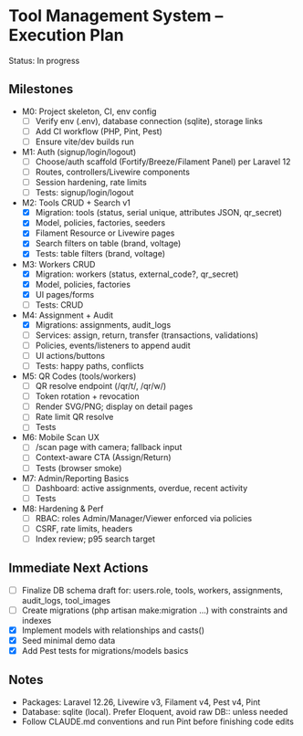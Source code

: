 # Tool Management System – Execution Plan

Status: In progress

## Milestones
- M0: Project skeleton, CI, env config
  - [ ] Verify env (.env), database connection (sqlite), storage links
  - [ ] Add CI workflow (PHP, Pint, Pest)
  - [ ] Ensure vite/dev builds run
- M1: Auth (signup/login/logout)
  - [ ] Choose/auth scaffold (Fortify/Breeze/Filament Panel) per Laravel 12
  - [ ] Routes, controllers/Livewire components
  - [ ] Session hardening, rate limits
  - [ ] Tests: signup/login/logout
- M2: Tools CRUD + Search v1
  - [x] Migration: tools (status, serial unique, attributes JSON, qr_secret)
  - [x] Model, policies, factories, seeders
  - [x] Filament Resource or Livewire pages
  - [x] Search filters on table (brand, voltage)
  - [x] Tests: table filters (brand, voltage)
- M3: Workers CRUD
  - [x] Migration: workers (status, external_code?, qr_secret)
  - [x] Model, policies, factories
  - [x] UI pages/forms
  - [ ] Tests: CRUD
- M4: Assignment + Audit
  - [x] Migrations: assignments, audit_logs
  - [ ] Services: assign, return, transfer (transactions, validations)
  - [ ] Policies, events/listeners to append audit
  - [ ] UI actions/buttons
  - [ ] Tests: happy paths, conflicts
- M5: QR Codes (tools/workers)
  - [ ] QR resolve endpoint (/qr/t/<token>, /qr/w/<token>)
  - [ ] Token rotation + revocation
  - [ ] Render SVG/PNG; display on detail pages
  - [ ] Rate limit QR resolve
  - [ ] Tests
- M6: Mobile Scan UX
  - [ ] /scan page with camera; fallback input
  - [ ] Context-aware CTA (Assign/Return)
  - [ ] Tests (browser smoke)
- M7: Admin/Reporting Basics
  - [ ] Dashboard: active assignments, overdue, recent activity
  - [ ] Tests
- M8: Hardening & Perf
  - [ ] RBAC: roles Admin/Manager/Viewer enforced via policies
  - [ ] CSRF, rate limits, headers
  - [ ] Index review; p95 search target

## Immediate Next Actions
- [ ] Finalize DB schema draft for: users.role, tools, workers, assignments, audit_logs, tool_images
- [ ] Create migrations (php artisan make:migration …) with constraints and indexes
- [x] Implement models with relationships and casts()
- [x] Seed minimal demo data
- [x] Add Pest tests for migrations/models basics

## Notes
- Packages: Laravel 12.26, Livewire v3, Filament v4, Pest v4, Pint
- Database: sqlite (local). Prefer Eloquent, avoid raw DB:: unless needed
- Follow CLAUDE.md conventions and run Pint before finishing code edits
